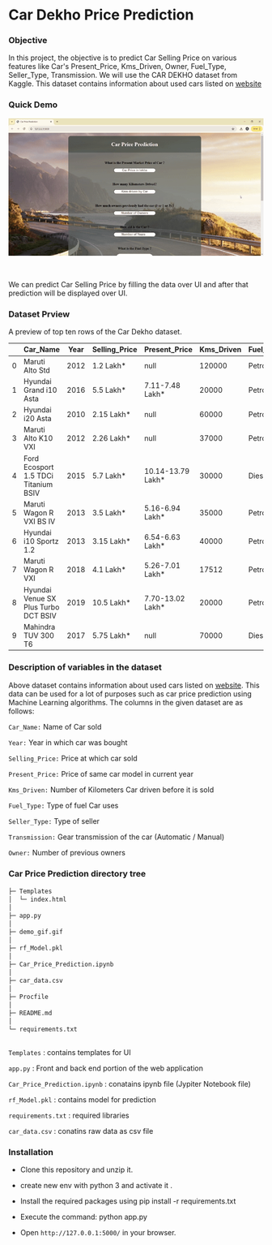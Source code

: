 <h1>Car Dekho Price Prediction</h1>

<h3>Objective</h3><a id="1"></a>
<p>In this project, the objective is to predict Car Selling Price on various features like Car's Present_Price, Kms_Driven, Owner, Fuel_Type, Seller_Type, Transmission. We will use the CAR DEKHO dataset from Kaggle. This dataset contains information about used cars listed on <a href='www.cardekho.com'><u>website</u></a></p>

<h3>Quick Demo</h3><a id="2"></a>

![demo_gif](https://github.com/Prasad14-hub/Car_Price_Prediction/blob/main/demo_gif.gif)

<br><p>We can predict Car Selling Price by filling the data over UI and after that prediction will be displayed over UI.</p>

<h3>Dataset Prview</h3><a id="3"></a>
A preview of top ten rows of the Car Dekho dataset.


| | Car_Name | Year | Selling_Price | Present_Price | Kms_Driven | Fuel_Type | Seller_Type | Transmission | Owner |
|-| -------- | ---- | ------------- | ------------- | ---------- | --------- | ----------- | ------------ | ----- |
|0| Maruti Alto Std | 2012 | 1.2 Lakh* | null | 120000 | Petrol | Individual | Manual | First Owner |
|1| Hyundai Grand i10 Asta | 2016 | 5.5 Lakh* | 7.11-7.48 Lakh* | 20000 | Petrol | Individual | Manual | First Owner |
|2| Hyundai i20 Asta | 2010 | 2.15 Lakh* | null | 60000 | Petrol | Individual | Manual | First Owner |
|3| Maruti Alto K10 VXI | 2012 | 2.26 Lakh* | null | 37000 | Petrol | Individual | Manual | First Owner |
|4| Ford Ecosport 1.5 TDCi Titanium BSIV | 2015 | 5.7 Lakh* | 10.14-13.79 Lakh* | 30000 | Diesel | Dealer | Manual | First Owner |
|5| Maruti Wagon R VXI BS IV | 2013 | 3.5 Lakh* | 5.16-6.94 Lakh* | 35000 | Petrol | Individual | Manual | First Owner |
|6| Hyundai i10 Sportz 1.2 | 2013 | 3.15 Lakh* | 6.54-6.63 Lakh* | 40000 | Petrol | Dealer | Manual | First Owner |
|7| Maruti Wagon R VXI | 2018 | 4.1 Lakh* | 5.26-7.01 Lakh* | 17512 | Petrol | Dealer | Manual | First Owner |
|8| Hyundai Venue SX Plus Turbo DCT BSIV | 2019 | 10.5 Lakh* | 7.70-13.02 Lakh* | 20000 | Petrol | Individual | Automatic | First Owner |
|9| Mahindra TUV 300 T6 | 2017 | 5.75 Lakh* | null | 70000 | Diesel | Dealer | Manual | First Owner |

<h3>Description of variables in the dataset</h3><a id="4"></a>
Above dataset contains information about used cars listed on <a href='https://www.cardekho.com/'><u>website</u></a>. This data can be used for a lot of purposes such as car price prediction using Machine Learning algorithms.
The columns in the given dataset are as follows:

```Car_Name:``` Name of Car sold

```Year:``` Year in which car was bought

```Selling_Price:``` Price at which car sold

```Present_Price:``` Price of same car model in current year 

```Kms_Driven:``` Number of Kilometers Car driven before it is sold

```Fuel_Type:``` Type of fuel Car uses

```Seller_Type:``` Type of seller 

```Transmission:``` Gear transmission of the car (Automatic / Manual)

```Owner:``` Number of previous owners 
 
<h3>Car Price Prediction directory tree</h3><a id="5"></a>

```
├─ Templates
│  └─ index.html
│
├─ app.py
│
├─ demo_gif.gif
│
├─ rf_Model.pkl
│  
├─ Car_Price_Prediction.ipynb
│  
├─ car_data.csv
│
├─ Procfile
│
├─ README.md 
│
└─ requirements.txt
    
```
    
```Templates``` : contains templates for UI

```app.py``` : Front and back end portion of the web application

```Car_Price_Prediction.ipynb``` : conatains ipynb file (Jypiter Notebook file)

```rf_Model.pkl```  : contains model for prediction

```requirements.txt``` : required libraries 

```car_data.csv```  : conatins raw data as csv file

<h3>Installation</h3><a id=""></a>

* Clone this repository and unzip it.

* create new env with python 3 and activate it .

* Install the required packages using pip install -r requirements.txt

* Execute the command: python app.py

* Open ```http://127.0.0.1:5000/``` in your browser.

